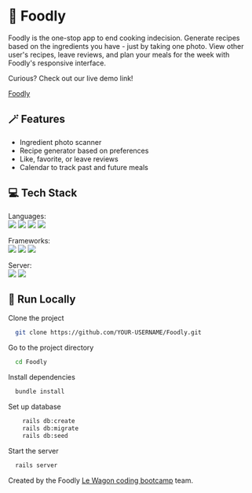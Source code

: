 # 🥐 Foodly

Foodly is the one-stop app to end cooking indecision. Generate recipes based on the ingredients you have - just by taking one photo. View other user's recipes, leave reviews, and plan your meals for the week with Foodly's responsive interface.

Curious? Check out our live demo link!

<a href="https://lit-shore-42743-6b70c8e67df5.herokuapp.com/">Foodly</a>

## 🪄 Features

- Ingredient photo scanner
- Recipe generator based on preferences
- Like, favorite, or leave reviews
- Calendar to track past and future meals


## 💻 Tech Stack

Languages:<br>
<img src="https://img.shields.io/badge/Ruby-CC342D?style=for-the-badge&logo=ruby&logoColor=white">
<img src="https://img.shields.io/badge/HTML5-E34F26?style=for-the-badge&logo=html5&logoColor=white">
<img src="https://img.shields.io/badge/CSS3-1572B6?style=for-the-badge&logo=css3&logoColor=white">
<img src="https://img.shields.io/badge/JavaScript-323330?style=for-the-badge&logo=javascript&logoColor=F7DF1E">


Frameworks:<br>
<img src="https://img.shields.io/badge/Sass-CC6699?style=for-the-badge&logo=sass&logoColor=white">
<img src="https://img.shields.io/badge/Ruby_on_Rails-CC0000?style=for-the-badge&logo=ruby-on-rails&logoColor=white">
<img src="https://img.shields.io/badge/Bootstrap-563D7C?style=for-the-badge&logo=bootstrap&logoColor=white">


Server:<br>
<img src="https://img.shields.io/badge/Heroku-430098?style=for-the-badge&logo=heroku&logoColor=white">
<img src="https://img.shields.io/badge/Cloudinary-3448C5?style=for-the-badge&logo=Cloudinary&logoColor=white">


## 🍃 Run Locally

Clone the project

```bash
  git clone https://github.com/YOUR-USERNAME/Foodly.git
```

Go to the project directory

```bash
  cd Foodly
```

Install dependencies

```bash
  bundle install
```

Set up database

```bash
    rails db:create
    rails db:migrate
    rails db:seed
```

Start the server

```bash
  rails server
```



Created by the Foodly [Le Wagon coding bootcamp](https://www.lewagon.com) team.
